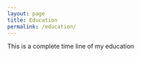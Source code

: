 ```yaml
---
layout: page
title: Education
permalink: /education/
---
```


This is a complete time line of my education
